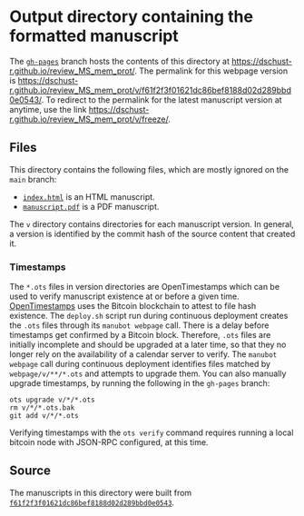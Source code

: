 # Output directory containing the formatted manuscript

The [`gh-pages`](https://github.com/dschust-r/review_MS_mem_prot/tree/gh-pages) branch hosts the contents of this directory at <https://dschust-r.github.io/review_MS_mem_prot/>.
The permalink for this webpage version is <https://dschust-r.github.io/review_MS_mem_prot/v/f61f2f3f01621dc86bef8188d02d289bbd0e0543/>.
To redirect to the permalink for the latest manuscript version at anytime, use the link <https://dschust-r.github.io/review_MS_mem_prot/v/freeze/>.

## Files

This directory contains the following files, which are mostly ignored on the `main` branch:

+ [`index.html`](index.html) is an HTML manuscript.
+ [`manuscript.pdf`](manuscript.pdf) is a PDF manuscript.

The `v` directory contains directories for each manuscript version.
In general, a version is identified by the commit hash of the source content that created it.

### Timestamps

The `*.ots` files in version directories are OpenTimestamps which can be used to verify manuscript existence at or before a given time.
[OpenTimestamps](https://opentimestamps.org/) uses the Bitcoin blockchain to attest to file hash existence.
The `deploy.sh` script run during continuous deployment creates the `.ots` files through its `manubot webpage` call.
There is a delay before timestamps get confirmed by a Bitcoin block.
Therefore, `.ots` files are initially incomplete and should be upgraded at a later time, so that they no longer rely on the availability of a calendar server to verify.
The `manubot webpage` call during continuous deployment identifies files matched by `webpage/v/**/*.ots` and attempts to upgrade them.
You can also manually upgrade timestamps, by running the following in the `gh-pages` branch:

```shell
ots upgrade v/*/*.ots
rm v/*/*.ots.bak
git add v/*/*.ots
```

Verifying timestamps with the `ots verify` command requires running a local bitcoin node with JSON-RPC configured, at this time.

## Source

The manuscripts in this directory were built from
[`f61f2f3f01621dc86bef8188d02d289bbd0e0543`](https://github.com/dschust-r/review_MS_mem_prot/commit/f61f2f3f01621dc86bef8188d02d289bbd0e0543).
